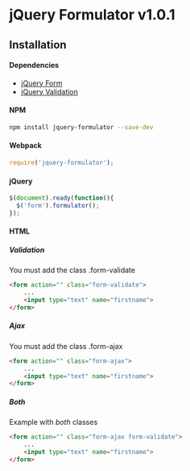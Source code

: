 # jQuery Formulator v1.0.1

## Installation

#### Dependencies

* [jQuery Form](https://www.npmjs.com/package/jquery-form)
* [jQuery Validation](https://www.npmjs.com/package/jquery-validation)

#### NPM

```bash
npm install jquery-formulator --save-dev
```

#### Webpack

```js
require('jquery-formulator');
```

#### jQuery

```js
$(document).ready(function(){
  $('form').formulator();
});
```

#### HTML

##### Validation

You must add the class .form-validate

```html
<form action="" class="form-validate">
	...
	<input type="text" name="firstname">
</form>
```

##### Ajax

You must add the class .form-ajax

```html
<form action="" class="form-ajax">
	...
	<input type="text" name="firstname">
</form>
```

##### Both

Example with *both* classes

```html
<form action="" class="form-ajax form-validate">
	...
	<input type="text" name="firstname">
</form>
```